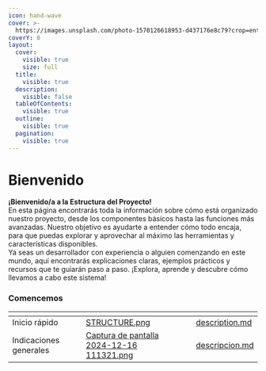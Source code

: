 ```yaml
---
icon: hand-wave
cover: >-
  https://images.unsplash.com/photo-1570126618953-d437176e8c79?crop=entropy&cs=srgb&fm=jpg&ixid=M3wxOTcwMjR8MHwxfHNlYXJjaHw5fHxjb21wYW55fGVufDB8fHx8MTczMzkzOTIxN3ww&ixlib=rb-4.0.3&q=85
coverY: 0
layout:
  cover:
    visible: true
    size: full
  title:
    visible: true
  description:
    visible: false
  tableOfContents:
    visible: true
  outline:
    visible: true
  pagination:
    visible: true
---
```


# Bienvenido

**¡Bienvenido/a a la Estructura del Proyecto!**\
En esta página encontrarás toda la información sobre cómo está organizado nuestro proyecto, desde los componentes básicos hasta las funciones más avanzadas. Nuestro objetivo es ayudarte a entender cómo todo encaja, para que puedas explorar y aprovechar al máximo las herramientas y características disponibles.\
Ya seas un desarrollador con experiencia o alguien comenzando en este mundo, aquí encontrarás explicaciones claras, ejemplos prácticos y recursos que te guiarán paso a paso. ¡Explora, aprende y descubre cómo llevamos a cabo este sistema!

### Comencemos

<table data-view="cards"><thead><tr><th></th><th></th><th data-hidden data-card-cover data-type="files"></th><th data-hidden></th><th data-hidden data-card-target data-type="content-ref"></th></tr></thead><tbody><tr><td>Inicio rápido</td><td></td><td><a href=".gitbook/assets/STRUCTURE.png">STRUCTURE.png</a></td><td></td><td><a href="getting-started/description.md">description.md</a></td></tr><tr><td>Indicaciones generales</td><td></td><td><a href=".gitbook/assets/Captura de pantalla 2024-12-16 111321.png">Captura de pantalla 2024-12-16 111321.png</a></td><td></td><td><a href="getting-started/descripcion.md">descripcion.md</a></td></tr></tbody></table>
